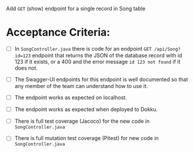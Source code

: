  Add `GET` (show) endpoint for a single record in Song table

# Acceptance Criteria:

- [ ] In `SongController.java` there is code for an 
      endpoint `GET /api/Song?id=123` endpoint 
      that returns the JSON of the database record with id 123 if it
      exists, or a 400 and the error message `id 123 not found` if it
      does not.
- [ ] The Swagger-UI endpoints for this endpoint is well documented
      so that any member of the team can understand how to use it.
- [ ] The endpoint works as expected on localhost.
- [ ] The endpoint works as expected when deployed to Dokku.
- [ ] There is full test coverage (Jacoco) for the new code in 
      `SongController.java`
- [ ] There is full mutation test coverage (Pitest) for new code in
      `SongController.java`


